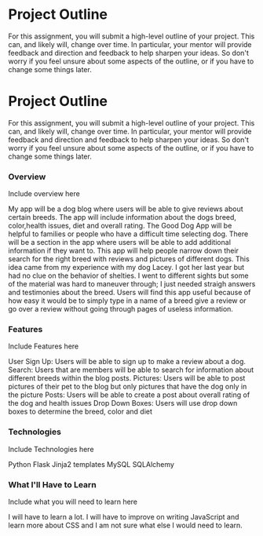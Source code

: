 # Project Outline
For this assignment, you will submit a high-level outline of your project. This can, and likely will, change over time. In particular, your mentor will provide feedback and direction and feedback to help sharpen your ideas. So don't worry if you feel unsure about some aspects of the outline, or if you have to change some things later.




# Project Outline
For this assignment, you will submit a high-level outline of your project. This can, and likely will, change over time. In particular, your mentor will provide feedback and direction and feedback to help sharpen your ideas. So don't worry if you feel unsure about some aspects of the outline, or if you have to change some things later.

### Overview
Include overview here

My app will be a dog blog where users will be able to give reviews about certain breeds. The app will include information about the 
dogs breed, color,health issues, diet and overall rating. The Good Dog App will be helpful to families or people who have a difficult
time selecting dog. There will be a section in the app where users will be able to add additional information if they want to.
This app will help people narrow down their search for the right breed with reviews and pictures of different dogs. This idea came
from my experience with my dog Lacey. I got her last year but had no clue on the behavior of shelties. I went to different sights
but some of the material was hard to maneuver through; I just needed straigh answers and testimonies about the breed. Users will find
this app useful because of how easy it would be to simply type in a name of a breed give a review or go over a review without
going through pages of useless information.


### Features
Include Features here

User Sign Up: Users will be able to sign up to make a review about a dog.
Search: Users that are members will be able to search for information about different breeds within the blog posts.
Pictures: Users will be able to post pictures of their pet to the blog but only pictures that have the dog only in the picture
Posts: Users will be able to create a post about overall rating of the dog and health issues
Drop Down Boxes: Users will use drop down boxes to determine the breed, color and diet

### Technologies
Include Technologies here

Python
Flask
Jinja2 templates
MySQL
SQLAlchemy

### What I'll Have to Learn
Include what you will need to learn here

I will have to learn a lot. I will have to improve on writing JavaScript and learn more about CSS and I am not sure what
else I would need to learn.
